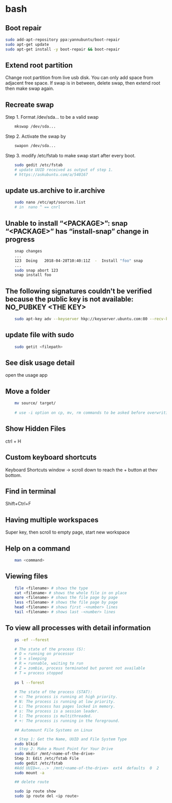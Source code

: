 # bash

## Boot repair

```bash
sudo add-apt-repository ppa:yannubuntu/boot-repair
sudo apt-get update
sudo apt-get install -y boot-repair && boot-repair
```

## Extend root partition

Change root partition from live usb disk.
You can only add space from adjacent free space.
If swap is in between, delete swap, then extend root then make swap again.

## Recreate swap

Step 1. Format /dev/sda... to be a valid swap

```bash
    mkswap /dev/sda...
```

Step 2. Activate the swap by

```bash
    swapon /dev/sda...
```

Step 3. modify /etc/fstab to make swap start after every boot.

```bash
    sudo gedit /etc/fstab
    # update UUID received as output of step 1.
    # https://askubuntu.com/a/540167
```

## update us.archive to ir.archive

```bash
    sudo nano /etc/apt/sources.list
    # in  nano ^ == cnrl
```

## Unable to install “\<PACKAGE>”: snap “\<PACKAGE>” has “install-snap” change in progress

```bash
    snap changes
    ...
    123  Doing   2018-04-28T10:40:11Z  -  Install "foo" snap
    ...
    sudo snap abort 123
    snap install foo
```

## The following signatures couldn't be verified because the public key is not available: NO_PUBKEY \<THE KEY>

```bash
    sudo apt-key adv --keyserver hkp://keyserver.ubuntu.com:80 --recv-keys <THE KEY>
```

## update file with sudo

```bash
    sudo getit <filepath>
```

## See disk usage detail

open the usage app

## Move a folder

``` bash
    mv source/ target/
    
    # use -i option on cp, mv, rm commands to be asked before overwriting or removing files.
```

## Show Hidden Files

ctrl + H

## Custom keyboard shortcuts

Keyboard Shortcuts window -> scroll down to reach the + button at thev bottom.

## Find in terminal

Shift+Ctrl+F

## Having multiple workspaces

Super key, then scroll to empty page, start new workspace

## Help on a command

``` bash
    man <command>
```

## Viewing files

``` bash
    file <filename> # shows the type
    cat <filename> # shows the whole file in on place
    more <filename> # shows the file page by page
    less <filename> # shows the file page by page
    head <filename> # shows first -<number> lines 
    tail <filename> # shows last -<number> lines
```

## To view all processes with detail information

``` bash
    ps -ef --forest

    # The state of the process (S): 
    # O = running on processor
    # S = sleeping
    # R = runnable, waiting to run
    # Z = zombie, process terminated but parent not available
    # T = process stopped
    
    ps l --forest
    
    # The state of the process (STAT): 
    # <: The process is running at high priority.
    # N: The process is running at low priority.
    # L: The process has pages locked in memory.
    # s: The process is a session leader.
    # l: The process is multithreaded.
    # +: The process is running in the foreground.

    ## Automount File Systems on Linux

    # Step 1: Get the Name, UUID and File System Type
    sudo blkid
    # Step 2: Make a Mount Point For Your Drive
    sudo mkdir /mnt/<name-of-the-drive>
    Step 3: Edit /etc/fstab File
    sudo gedit /etc/fstab 
    #Add UUID=<...>  /mnt/<name-of-the-drive>  ext4  defaults  0  2
    sudo mount -a

    ## delete route

    sudo ip route show
    sudo ip route del <ip route>
```
